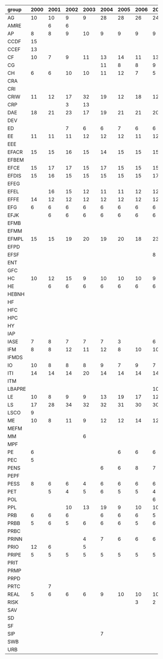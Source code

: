 | group   | 2000   | 2001   | 2002   | 2003   | 2004   | 2005   | 2006   | 2007   | 2008   | 2009   | 2010   | 2011   | 2012   | 2013   | 2014   | 2015   | 2016   | 2017   | 2018   | 2019   |
|:--------|:-------|:-------|:-------|:-------|:-------|:-------|:-------|:-------|:-------|:-------|:-------|:-------|:-------|:-------|:-------|:-------|:-------|:-------|:-------|:-------|
| AG      | 10     | 10     | 9      | 9      | 28     | 28     | 26     | 24     | 29     | 29     | 32     | 32     | 35     | 31     | 29     | 26     | 28     | 29     | 35     | 14     |
| AMRE    |        | 6      | 6      |        |        |        |        |        |        |        |        |        |        |        |        |        |        |        |        |        |
| AP      | 8      | 8      | 9      | 10     | 9      | 9      | 9      | 9      | 9      | 8      | 12     | 12     | 12     | 13     | 12     | 12     | 12     | 13     | 12     | 12     |
| CCDF    | 15     |        |        |        |        |        |        |        |        |        |        |        |        |        |        |        |        |        |        |        |
| CCEF    | 13     |        |        |        |        |        |        |        |        |        |        |        |        |        |        |        |        |        |        |        |
| CF      | 10     | 7      | 9      | 11     | 13     | 14     | 11     | 13     | 18     | 12     | 14     | 15     | 13     | 12     | 13     | 13     | 13     | 13     | 12     | 13     |
| CG      |        |        |        |        | 11     | 8      | 8      | 9      | 8      |        |        |        |        |        |        |        |        |        |        |        |
| CH      | 6      | 6      | 10     | 10     | 11     | 12     | 7      | 5      | 6      | 6      | 8      | 8      | 8      | 7      | 12     | 15     | 16     | 16     | 16     | 15     |
| CRA     |        |        |        |        |        |        |        |        |        |        | 14     |        |        | 12     | 13     |        |        |        |        |        |
| CRI     |        |        |        |        |        |        |        |        | 6      |        | 10     | 14     | 13     | 13     | 14     | 14     | 11     | 12     | 15     | 12     |
| CRIW    | 11     | 12     | 17     | 32     | 19     | 12     | 18     | 12     | 15     | 11     | 12     | 12     | 13     | 10     | 11     | 14     | 19     | 17     | 17     | 18     |
| CRP     |        |        | 3      | 13     |        |        |        |        |        |        |        |        |        |        |        |        |        |        |        |        |
| DAE     | 18     | 21     | 23     | 17     | 19     | 21     | 21     | 20     | 21     | 21     | 22     | 22     | 18     | 19     | 21     | 18     | 33     | 28     | 27     | 31     |
| DEV     |        |        |        |        |        |        |        |        |        |        |        |        |        | 12     | 13     | 10     | 10     | 9      | 11     | 11     |
| ED      |        |        | 7      | 6      | 6      | 7      | 6      | 6      |        | 6      | 6      | 6      | 6      | 6      | 6      | 7      | 6      | 8      | 8      | 8      |
| EE      | 11     | 11     | 11     | 12     | 12     | 12     | 11     | 12     |        |        |        |        |        |        |        |        |        |        |        |        |
| EEE     |        |        |        |        |        |        |        |        | 11     | 10     | 14     | 13     | 13     | 13     | 13     | 14     | 14     | 15     | 26     | 22     |
| EFACR   | 15     | 15     | 16     | 15     | 14     | 15     | 15     | 15     | 19     | 23     | 20     | 20     | 20     | 20     | 20     | 20     | 20     | 22     |        |        |
| EFBEM   |        |        |        |        |        |        |        |        |        |        |        |        |        |        |        | 6      | 6      | 6      | 6      | 6      |
| EFCE    | 15     | 17     | 17     | 15     | 17     | 15     | 15     | 15     | 15     | 15     | 15     | 15     | 15     | 12     | 15     | 15     | 14     | 15     | 15     | 15     |
| EFDIS   | 15     | 16     | 15     | 15     | 15     | 15     | 15     | 17     | 17     | 15     | 15     | 16     | 17     | 16     | 16     | 17     | 16     | 16     | 15     | 15     |
| EFEG    |        |        |        |        |        |        |        |        |        |        |        |        |        |        |        |        |        | 6      | 6      | 12     |
| EFEL    |        | 16     | 15     | 12     | 11     | 11     | 12     | 12     | 10     | 12     | 10     | 12     | 12     | 12     | 12     | 12     | 12     | 12     | 12     | 12     |
| EFFE    | 14     | 12     | 12     | 12     | 12     | 12     | 12     | 12     | 12     | 12     | 12     | 12     | 12     | 16     | 16     | 16     | 16     | 16     | 16     | 16     |
| EFG     | 6      | 6      | 6      | 6      | 6      | 6      | 6      | 6      | 6      | 6      | 6      | 6      | 6      | 5      | 6      | 6      | 6      | 6      | 6      | 6      |
| EFJK    |        | 6      | 6      | 6      | 6      | 6      | 6      | 6      | 6      | 6      | 6      | 6      | 6      | 6      | 6      | 6      | 6      |        |        |        |
| EFMB    |        |        |        |        |        |        |        |        |        |        |        |        |        | 7      | 6      | 9      | 9      | 12     | 9      | 7      |
| EFMM    |        |        |        |        |        |        |        |        |        |        |        |        |        |        |        |        |        |        | 16     | 16     |
| EFMPL   | 15     | 15     | 19     | 20     | 19     | 20     | 18     | 23     | 19     | 19     | 19     | 19     | 19     | 20     | 20     | 20     | 20     | 20     | 20     | 20     |
| EFPD    |        |        |        |        |        |        |        |        |        | 9      | 6      | 6      | 4      | 7      | 8      | 6      | 6      |        |        |        |
| EFSF    |        |        |        |        |        |        |        | 8      | 8      | 7      | 7      | 7      | 8      | 8      | 7      | 8      | 8      | 8      | 8      | 8      |
| ENT     |        |        |        |        |        |        |        |        |        | 6      | 7      | 7      | 6      | 7      | 7      | 6      | 11     | 7      | 7      | 7      |
| GFC     |        |        |        |        |        |        |        |        |        |        |        |        | 4      |        |        |        |        |        |        |        |
| HC      | 10     | 12     | 15     | 9      | 10     | 10     | 10     | 9      | 11     | 12     | 11     | 11     | 12     | 6      | 12     | 12     | 11     | 13     | 16     | 12     |
| HE      |        | 6      | 6      | 6      | 6      | 6      | 6      | 6      | 6      | 6      | 6      | 6      | 6      | 6      | 6      | 6      | 6      | 6      | 6      | 6      |
| HEBNH   |        |        |        |        |        |        |        |        |        |        |        |        |        |        |        | 3      |        |        |        |        |
| HF      |        |        |        |        |        |        |        |        |        |        | 6      | 7      | 7      | 10     | 10     | 12     | 11     | 11     | 11     | 11     |
| HFC     |        |        |        |        |        |        |        |        |        |        |        |        | 12     |        |        |        |        |        |        |        |
| HPC     |        |        |        |        |        |        |        |        |        |        |        |        |        |        |        |        |        |        | 11     | 10     |
| HY      |        |        |        |        |        |        |        |        |        |        |        |        |        |        |        | 10     |        |        |        |        |
| IAP     |        |        |        |        |        |        |        |        |        |        |        |        |        | 4      |        | 4      |        | 7      |        | 7      |
| IASE    | 7      | 8      | 7      | 7      | 7      | 3      |        | 6      | 6      |        |        |        |        |        |        |        |        |        |        |        |
| IFM     | 8      | 8      | 12     | 11     | 12     | 8      | 10     | 10     | 12     | 14     | 15     | 12     | 29     | 15     | 15     | 15     | 19     | 15     | 10     | 9      |
| IFMDS   |        |        |        |        |        |        |        |        |        |        |        |        |        |        |        |        | 4      | 6      | 4      | 4      |
| IO      | 10     | 8      | 8      | 8      | 9      | 7      | 9      | 7      | 7      | 7      | 7      | 7      | 14     | 12     | 15     | 9      | 10     | 9      | 15     | 10     |
| ITI     | 14     | 14     | 14     | 20     | 14     | 14     | 14     | 14     | 14     | 14     | 14     | 14     | 18     | 18     | 18     | 17     | 18     | 18     | 15     | 14     |
| ITM     |        |        |        |        |        |        |        |        |        |        | 4      | 4      | 4      | 4      | 4      | 4      | 4      | 4      | 4      | 4      |
| LBAPRE  |        |        |        |        |        |        |        | 10     |        |        |        |        |        |        |        |        |        |        |        |        |
| LE      | 10     | 8      | 9      | 9      | 13     | 19     | 17     | 12     | 23     | 16     | 15     | 15     | 14     | 13     | 14     | 15     | 13     | 10     | 11     | 10     |
| LS      | 17     | 28     | 34     | 32     | 32     | 31     | 30     | 30     | 31     | 27     | 33     | 37     | 35     | 33     | 30     | 30     | 35     | 35     | 36     | 34     |
| LSCO    | 9      |        |        |        |        |        |        |        |        |        |        |        |        |        |        |        |        |        |        |        |
| ME      | 10     | 8      | 11     | 9      | 12     | 12     | 14     | 12     | 13     | 13     | 13     | 16     | 20     | 15     | 18     | 17     | 15     | 15     | 14     | 15     |
| MEFM    |        |        |        |        |        |        |        |        |        |        |        | 6      | 7      | 6      | 6      | 6      | 9      | 8      | 4      | 9      |
| MM      |        |        |        | 6      |        |        |        |        |        |        |        |        |        |        |        |        |        |        |        |        |
| MPF     |        |        |        |        |        |        |        |        |        |        |        | 6      | 7      | 8      | 8      | 9      | 8      | 9      | 9      | 8      |
| PE      | 6      |        |        |        |        | 6      | 6      | 6      | 6      |        | 7      | 11     | 8      | 9      | 9      | 9      | 11     | 9      | 9      | 11     |
| PEC     | 5      |        |        |        |        |        |        |        |        |        |        |        |        |        |        |        |        |        |        |        |
| PENS    |        |        |        |        | 6      | 6      | 8      | 7      | 7      | 7      | 9      | 5      | 6      | 5      | 8      | 7      | 7      | 8      | 7      | 8      |
| PEPF    |        |        |        |        |        |        |        |        |        | 8      | 7      | 6      | 6      | 6      | 7      | 7      |        |        |        |        |
| PESS    | 8      | 6      | 6      | 4      | 6      | 6      | 6      | 6      | 7      | 6      |        | 7      | 7      | 7      | 6      | 6      | 6      |        | 7      | 7      |
| PET     |        | 5      | 4      | 5      | 6      | 5      | 5      | 4      | 4      |        |        |        |        |        |        |        |        |        |        |        |
| POL     |        |        |        |        |        |        |        | 6      | 5      | 10     | 10     | 12     | 12     | 13     | 12     | 12     | 12     | 12     | 12     | 12     |
| PPL     |        |        | 10     | 13     | 19     | 9      | 10     | 10     | 10     | 10     | 11     | 10     | 11     | 11     | 9      | 10     | 11     | 10     | 12     | 9      |
| PRB     | 6      | 6      | 6      |        | 6      | 6      | 6      | 5      | 6      | 6      | 6      |        |        |        |        |        |        |        |        |        |
| PRBB    | 5      | 6      | 5      | 6      | 6      | 6      | 5      | 6      | 5      | 5      | 6      |        |        |        |        |        |        |        |        |        |
| PRBC    |        |        |        |        |        |        |        |        |        |        | 3      |        |        |        |        |        |        |        |        |        |
| PRINN   |        |        |        | 4      | 7      | 6      | 6      | 6      | 6      | 6      | 5      | 6      | 7      | 6      | 13     | 12     | 13     | 13     | 13     | 12     |
| PRIO    | 12     | 6      |        | 5      |        |        |        |        |        |        |        |        |        |        |        |        |        |        |        |        |
| PRIPE   | 5      | 5      | 5      | 5      | 5      | 5      | 5      | 5      | 5      | 6      | 6      | 7      | 6      | 7      |        |        |        |        |        |        |
| PRIT    |        |        |        |        |        |        |        |        |        | 6      | 6      | 17     | 17     | 18     | 18     | 18     | 22     | 18     | 24     | 21     |
| PRMP    |        |        |        |        |        |        |        |        |        |        |        | 6      | 8      | 7      | 7      | 7      | 7      | 7      | 8      | 7      |
| PRPD    |        |        |        |        |        |        |        |        |        |        |        | 8      | 8      | 7      | 8      | 7      | 8      | 7      | 7      | 7      |
| PRTC    |        | 7      |        |        |        |        |        |        |        |        |        |        |        |        |        |        |        |        |        |        |
| REAL    | 5      | 6      | 6      | 6      | 9      | 10     | 10     | 10     | 11     | 9      | 6      | 10     | 3      | 10     | 12     | 13     | 10     | 12     | 14     | 12     |
| RISK    |        |        |        |        |        |        | 3      | 2      | 3      | 12     | 7      | 6      | 8      | 10     | 12     | 11     | 14     | 14     | 8      | 14     |
| SAV     |        |        |        |        |        |        |        |        |        | 5      | 6      | 5      | 6      |        |        |        |        |        |        |        |
| SD      |        |        |        |        |        |        |        |        |        |        |        |        | 10     |        |        |        |        |        |        |        |
| SF      |        |        |        |        |        |        |        |        |        |        |        |        |        |        |        |        |        |        |        | 11     |
| SIP     |        |        |        |        | 7      |        |        |        |        |        |        |        |        |        |        |        |        |        |        |        |
| SWB     |        |        |        |        |        |        |        |        |        |        |        |        |        |        |        |        |        |        | 6      |        |
| URB     |        |        |        |        |        |        |        |        |        |        |        |        | 8      | 9      | 12     | 9      | 12     | 15     | 18     | 18     |